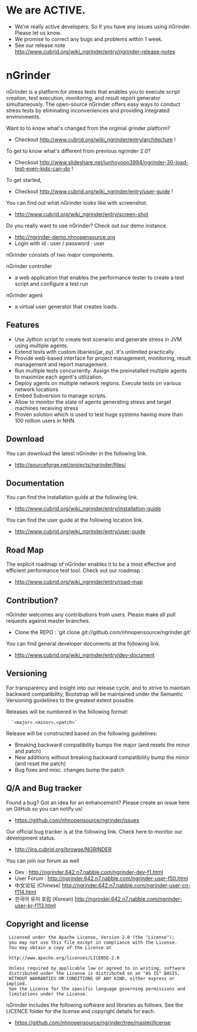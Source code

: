 We are ACTIVE.
==============
* We're really active developers. So if you have any issues using nGrinder. Please let us know.
* We promise to correct any bugs and problems within 1 week.
* See our release note http://www.cubrid.org/wiki_ngrinder/entry/ngrinder-release-notes

nGrinder 
========

nGrinder is a platform for stress tests that enables you to execute script creation, test execution, monitoring, and result report generator simultaneously. The open-source nGrinder offers easy ways to conduct stress tests by eliminating inconveniences and providing integrated environments.


Want to to know what's changed from the orginial grinder platform?
 * Checkout http://www.cubrid.org/wiki_ngrinder/entry/architecture !

To get to know what's different from previous ngrinder 2.0?
 * Checkout http://www.slideshare.net/junhoyoon3994/ngrinder-30-load-test-even-kids-can-do !

To get started,
 * Checkout http://www.cubrid.org/wiki_ngrinder/entry/user-guide !

You can find out what nGrinder looks like with screenshot.
 * http://www.cubrid.org/wiki_ngrinder/entry/screen-shot

Do you really want to use nGrinder? Check out our demo instance.
 * http://ngrinder-demo.nhnopensource.org
 * Login with id : user / password : user

nGrinder consists of two major components. 

nGrinder controller
 * a web application that enables the performance tester to create a test script and configure a test run

nGrinder agent
* a virtual user generator that creates loads.

Features
--------

* Use Jython script to create test scenario and generate stress in JVM using multiple agents.
* Extend tests with custom libaries(jar, py). It's unlimited practically.
* Provide web-based interface for project management, monitoring, result management and report management.
* Run multiple tests concurrently. Assign the preinstalled multiple agents to maximize each agent's utilization.
* Deploy agents on multiple network regions. Execute tests on various network locations
* Embed Subversion to manage scripts.
* Allow to monitor the state of agents generating stress and target machines receiving stress
* Proven solution which is used to test huge systems having more than 100 million users in NHN.


Download
--------

You can download the latest nGrinder in the following link. 
* http://sourceforge.net/projects/ngrinder/files/

Documentation
-------------
You can find the installation guide at the following link.
* http://www.cubrid.org/wiki_ngrinder/entry/installation-guide

You can find the user guide at the following location link.
* http://www.cubrid.org/wiki_ngrinder/entry/user-guide

Road Map
--------
The explicit roadmap of nGrinder enables it to be a most effective and efficient performance test tool.
Check out our roadmap :
* http://www.cubrid.org/wiki_ngrinder/entry/road-map


Contribution?
-------------
nGrinder welcomes any contributions from users. Please make all pull requests against master branches.
* Clone the REPO : 'git clone git://github.com/nhnopensource/ngrinder.git'

You can find general developer documents at the following link.
 * http://www.cubrid.org/wiki_ngrinder/entry/dev-document

Versioning
----------

For transparency and insight into our release cycle, and to strive to maintain backward compatibility, Bootstrap will be maintained under the Semantic Versioning guidelines to the greatest extent possible.

Releases will be numbered in the following format:

      `<major>.<minor>.<patch>`

Release will be constructed based on the following guidelines:

* Breaking backward compatibility bumps the major (and resets the minor and patch)
* New additions without breaking backward compatibility bump the minor (and reset the patch)
* Bug fixes and misc. changes bump the patch


Q/A and Bug tracker
-------------------
Found a bug? Got an idea for an enhancement? Please create an issue here on GitHub so you can notify us!
* https://github.com/nhnopensource/ngrinder/issues

Our official bug tracker is at the following link. Check here to monitor our development status.
* http://jira.cubrid.org/browse/NGRINDER

You can join our forum as well
* Dev : http://ngrinder.642.n7.nabble.com/ngrinder-dev-f1.html 
* User Forum : http://ngrinder.642.n7.nabble.com/ngrinder-user-f50.html
* 中文论坛 (Chinese) http://ngrinder.642.n7.nabble.com/ngrinder-user-cn-f114.html
* 한국어 유저 포럼 (Korean) http://ngrinder.642.n7.nabble.com/ngrinder-user-kr-f113.html


Copyright and license
---------------------

     Licensed under the Apache License, Version 2.0 (the "License");
     you may not use this file except in compliance with the License.
     You may obtain a copy of the License at

     http://www.apache.org/licenses/LICENSE-2.0

     Unless required by applicable law or agreed to in writing, software
     distributed under the License is distributed on an "AS IS" BASIS,
     WITHOUT WARRANTIES OR CONDITIONS OF ANY KIND, either express or implied.
     See the License for the specific language governing permissions and
     limitations under the License. 
      
   
nGrinder includes the following software and libraries as follows. See the LICENCE folder for the license and copyright details for each.
* https://github.com/nhnopensource/ngrinder/tree/master/license
